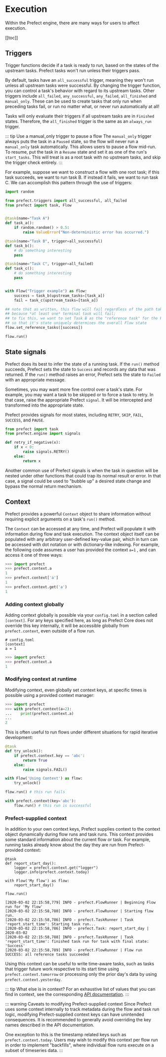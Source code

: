 # Execution

Within the Prefect engine, there are many ways for users to affect execution.

[[toc]]

## Triggers

Trigger functions decide if a task is ready to run, based on the states of the upstream tasks. Prefect tasks won't run unless their triggers pass.

By default, tasks have an `all_successful` trigger, meaning they won't run unless all upstream tasks were successful. By changing the trigger function, you can control a task's behavior with regard to its upstream tasks. Other triggers include `all_failed`, `any_successful`, `any_failed`, `all_finished` and `manual_only`. These can be used to create tasks that only run when preceding tasks fail, or run no matter what, or never run automatically at all!

Tasks will only evaluate their triggers if all upstream tasks are in `Finished` states. Therefore, the `all_finished` trigger is the same as an `always_run` trigger.

::: tip Use a manual_only trigger to pause a flow
The `manual_only` trigger always puts the task in a `Paused` state, so the flow will never run a `manual_only` task automatically. This allows users to pause a flow mid-run. To resume, put the task in a `Resume` state and set it as one of the run's `start_tasks`. This will treat is as a root task with no upstream tasks, and skip the trigger check entirely.
:::

For example, suppose we want to construct a flow with one root task; if this task
succeeds, we want to run task B.  If instead it fails, we want to run task C.  We
can accomplish this pattern through the use of triggers:

```python
import random

from prefect.triggers import all_successful, all_failed
from prefect import task, Flow


@task(name="Task A")
def task_a():
    if random.random() > 0.5:
        raise ValueError("Non-deterministic error has occurred.")

@task(name="Task B", trigger=all_successful)
def task_b():
    # do something interesting
    pass

@task(name="Task C", trigger=all_failed)
def task_c():
    # do something interesting
    pass


with Flow("Trigger example") as flow:
    success = task_b(upstream_tasks=[task_a])
    fail = task_c(upstream_tasks=[task_a])

## note that as written, this flow will fail regardless of the path taken
## because *at least one* terminal task will fail;
## to fix this, we want to set Task B as the "reference task" for the Flow
## so that it's state uniquely determines the overall Flow state
flow.set_reference_tasks([success])

flow.run()
```

## State signals

Prefect does its best to infer the state of a running task. If the `run()` method succeeds, Prefect sets the state to `Success` and records any data that was returned. If the `run()` method raises an error, Prefect sets the state to `Failed` with an appropriate message.

Sometimes, you may want more fine control over a task's state. For example, you may want a task to be skipped or to force a task to retry. In that case, raise the appropriate Prefect `signal`. It will be intercepted and transformed into the appropriate state.

Prefect provides signals for most states, including `RETRY`, `SKIP`, `FAIL`, `SUCCESS`, and `PAUSE`.

```python
from prefect import task
from prefect.engine import signals

def retry_if_negative(x):
    if x < 0:
        raise signals.RETRY()
    else:
        return x
```

Another common use of Prefect signals is when the task in question will be nested under other functions that could trap its normal result or error. In that case, a signal could be used to "bubble up" a desired state change and bypass the normal return mechanism.

## Context

Prefect provides a powerful `Context` object to share information without requiring explicit arguments on a task's `run()` method.

The `Context` can be accessed at any time, and Prefect will populate it with information during flow and task execution. The context object itself can be populated with any arbitrary user-defined key-value pair, which in turn can be accessed with dot notation or with dictionary-like indexing. For example, the following code assumes a user has provided the context `a=1` , and can access it one of three ways:

```python
>>> import prefect
>>> prefect.context.a
1
>>> prefect.context['a']
1
>>> prefect.context.get('a')
1
```

### Adding context globally
Adding context globally is possible via your `config.toml` in a section called `[context]`. For any keys specified here, as long as Prefect Core does not override this key internally, it will be accessible globally from `prefect.context`, even outside of a flow run.
```
# config.toml
[context]
a = 1
```

```python
>>> import prefect
>>> prefect.context.a
1
```

### Modifying context at runtime
Modifying context, even globally set context keys, at specific times is possible using a provided context manager:
```python
>>> import prefect
>>> with prefect.context(a=2):
...    print(prefect.context.a)
...
2
```

This is often useful to run flows under different situations for rapid iterative development:

```python
@task
def try_unlock():
    if prefect.context.key == 'abc':
        return True
    else:
        raise signals.FAIL()

with Flow('Using Context') as flow:
    try_unlock()

flow.run() # this run fails

with prefect.context(key='abc'):
    flow.run() # this run is successful
```

### Prefect-supplied context
In addition to your own context keys, Prefect supplies context to the context object dynamically during flow runs and task runs. This context provides some standard information about the current flow or task. For example, running tasks already know about the day they are run from Prefect-provided context:
 
```python{4}
@task
def report_start_day():
    logger = prefect.context.get("logger")
    logger.info(prefect.context.today)

with Flow('My flow') as flow:
	report_start_day()

flow.run()
```
```text{5}
[2020-03-02 22:15:58,779] INFO - prefect.FlowRunner | Beginning Flow run for 'My flow'
[2020-03-02 22:15:58,780] INFO - prefect.FlowRunner | Starting flow run.
[2020-03-02 22:15:58,786] INFO - prefect.TaskRunner | Task 'report_start_time': Starting task run...
[2020-03-02 22:15:58,786] INFO - prefect.Task: report_start_day | 2020-03-02
[2020-03-02 22:15:58,788] INFO - prefect.TaskRunner | Task 'report_start_time': finished task run for task with final state: 'Success'
[2020-03-02 22:15:58,789] INFO - prefect.FlowRunner | Flow run SUCCESS: all reference tasks succeeded
```
Using this context can be useful to write time-aware tasks, such as tasks that trigger future work respective to its start time using `prefect.context.tomorrow` or processing only the prior day's data by using `prefect.context.yesterday`.

::: tip What else is in context?
For an exhaustive list of values that you can find in context, see the corresponding [API documentation](../../api/latest/utilities/context.html).
:::

::: warning Caveats to modifying Prefect-supplied context
Since Prefect uses some context internally to track metadata during the flow and task run logic, modifying Prefect-supplied context keys can have unintended consequences. It is recommended to generally avoid overriding the key names described in the API documentation.

One exception to this is the timestamp related keys such as `prefect.context.today`. Users may wish to modify this context per flow run in order to implement "backfills", where individual flow runs execute on a subset of timeseries data.
:::
